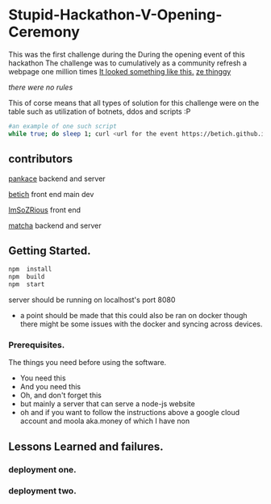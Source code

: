 
# Stupid-Hackathon-V-Opening-Ceremony
This was the first challenge during the During the opening event of this hackathon 
The challenge was to cumulatively as a community refresh a webpage one million times 
[It looked something like this.](https://betich.github.io/stupid-opening-ceremony/) [ze thinggy](https://betich.github.io/stupid-opening-ceremony/)
                                                             
_there were no rules_
                                                                        
This of corse means that all types of solution for this challenge were on the table such as utilization of botnets, ddos and scripts :P 
```bash
#an example of one such script
while true; do sleep 1; curl <url for the event https://betich.github.io/stupid-opening-ceremony/>; done
```
## contributors
[pankace](https://github.com/pankace) backend and server 

[betich](https://github.com/betich) front end main dev 

[ImSoZRious](https://github.com/ImSoZRious) front end 

[matcha](https://github.com/msp5382) backend and server 

## Getting Started.

```javascript
npm  install 
npm  build 
npm  start
```
server should be running on localhost's port 8080
  * a point should be made that this could also be ran on docker though there might be some issues with the docker and syncing across devices.

### Prerequisites.

The things you need before using the software.
* You need this
* And you need this
* Oh, and don't forget this
* but mainly a server that can serve a node-js website 
* oh and if you want to follow the instructions above a google cloud account and moola aka.money of which I have non 

## Lessons Learned and failures.

### deployment one. 

### deployment two.




